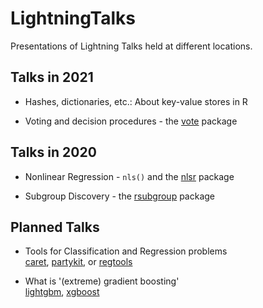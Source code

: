 # LightningTalks
Presentations of Lightning Talks held at different locations.

## Talks in 2021

* Hashes, dictionaries, etc.: About key-value stores in R

* Voting and decision procedures - the [vote](https://cran.r-project.org/web/packages/vote/index.html) package

## Talks in 2020

* Nonlinear Regression - `nls()` and the 
  [nlsr](https://cran.r-project.org/web/packages/nlsr/index.html) package

* Subgroup Discovery - 
  the [rsubgroup](https://cran.r-project.org/web/packages/rsubgroup/index.html) package

## Planned Talks

* Tools for Classification and Regression problems  
  [caret](http://topepo.github.io/caret/), 
  [partykit](https://cran.r-project.org/web/packages/partykit/index.html), or
  [regtools](https://cran.r-project.org/web/packages/regtools/vignettes/regtools.html)
   
* What is '(extreme) gradient boosting'  
  [lightgbm](https://github.com/Microsoft/LightGBM), 
  [xgboost](https://cran.r-project.org/web/packages/xgboost/index.html)
